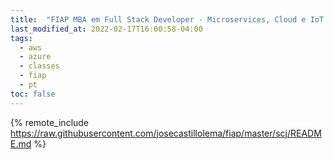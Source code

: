 ```yaml
---
title:  "FIAP MBA em Full Stack Developer - Microservices, Cloud e IoT (SCJ)"
last_modified_at: 2022-02-17T16:00:58-04:00
tags:
  - aws
  - azure
  - classes
  - fiap
  - pt
toc: false
---
```


{% remote_include https://raw.githubusercontent.com/josecastillolema/fiap/master/scj/README.md %}

